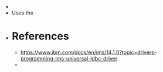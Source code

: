 -
- Uses the
- # References
	- https://www.ibm.com/docs/en/ims/14.1.0?topic=drivers-programming-ims-universal-jdbc-driver
	-